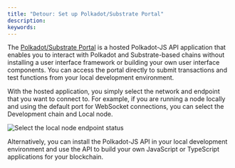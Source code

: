 ```yaml
---
title: "Detour: Set up Polkadot/Substrate Portal"
description:
keywords:
---
```


The [Polkadot/Substrate Portal](https://polkadot.js.org/apps/#/explorer) is a hosted Polkadot-JS API application that enables you to interact with Polkadot and Substrate-based chains without installing a user interface framework or building your own user interface components.
You can access the portal directly to submit transactions and test functions from your local development environment.

With the hosted application, you simply select the network and endpoint that you want to connect to.
For example, if you are running a node locally and using the default port for WebSocket connections, you can select the Development chain and Local node.

![Select the local node endpoint status](/media/images/docs/tutorials/collectibles-workshop/collectible-endpoint.png)

Alternatively, you can install the Polkadot-JS API in your local development environment and use the API to build your own JavaScript or TypeScript applications for your blockchain.